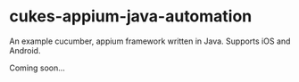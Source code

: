 # cukes-appium-java-automation
An example cucumber, appium framework written in Java.  Supports iOS and Android.

Coming soon...
